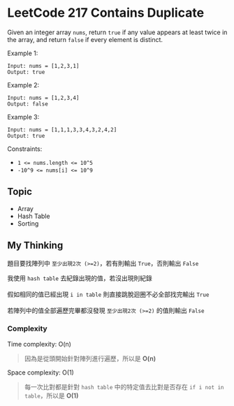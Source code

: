 # LeetCode 217 Contains Duplicate
Given an integer array `nums`, return `true` if any value appears at least twice in the array, and return `false` if every element is distinct.

Example 1:
```
Input: nums = [1,2,3,1]
Output: true
```

Example 2:
```
Input: nums = [1,2,3,4]
Output: false
```

Example 3:
```
Input: nums = [1,1,1,3,3,4,3,2,4,2]
Output: true
```

Constraints:

- `1 <= nums.length <= 10^5`
- `-10^9 <= nums[i] <= 10^9`

## Topic
- Array
- Hash Table
- Sorting

## My Thinking
題目要找陣列中 `至少出現2次 (>=2)`，若有則輸出 `True`，否則輸出 `False`

我使用 `hash table` 去紀錄出現的值，若沒出現則紀錄<br><br>假如相同的值已經出現 `i in table` 則直接跳脫迴圈不必全部找完輸出 `True`<br><br>若陣列中的值全部遍歷完畢都沒發現 `至少出現2次 (>=2)` 的值則輸出 `False`

### Complexity
Time complexity: O(n)
> 因為是從頭開始針對陣列進行遍歷，所以是 **O(n)**

Space complexity: O(1)
> 每一次比對都是針對 `hash table` 中的特定值去比對是否存在 `if i not in table`，所以是 **O(1)**